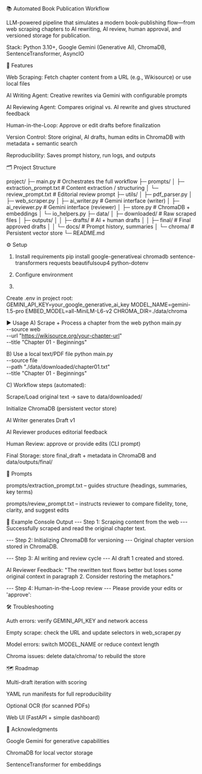 📚 Automated Book Publication Workflow

LLM-powered pipeline that simulates a modern book-publishing flow—from web scraping chapters to AI rewriting, AI review, human approval, and versioned storage for publication.

Stack: Python 3.10+, Google Gemini (Generative AI), ChromaDB, SentenceTransformer, AsyncIO

🚀 Features

Web Scraping: Fetch chapter content from a URL (e.g., Wikisource) or use local files

AI Writing Agent: Creative rewrites via Gemini with configurable prompts

AI Reviewing Agent: Compares original vs. AI rewrite and gives structured feedback

Human-in-the-Loop: Approve or edit drafts before finalization

Version Control: Store original, AI drafts, human edits in ChromaDB with metadata + semantic search

Reproducibility: Saves prompt history, run logs, and outputs

🗂️ Project Structure

project/
├─ main.py                     # Orchestrates the full workflow
├─ prompts/
│  ├─ extraction_prompt.txt    # Content extraction / structuring
│  └─ review_prompt.txt        # Editorial review prompt
├─ utils/
│  ├─ pdf_parser.py
│  ├─ web_scraper.py
│  ├─ ai_writer.py             # Gemini interface (writer)
│  ├─ ai_reviewer.py           # Gemini interface (reviewer)
│  ├─ store.py                 # ChromaDB + embeddings
│  └─ io_helpers.py
├─ data/
│  ├─ downloaded/              # Raw scraped files
│  ├─ outputs/
│  │  ├─ drafts/               # AI + human drafts
│  │  ├─ final/                # Final approved drafts
│  │  └─ docs/                 # Prompt history, summaries
│  └─ chroma/                  # Persistent vector store
└─ README.md

⚙️ Setup
1) Install requirements
pip install google-generativeai chromadb sentence-transformers requests beautifulsoup4 python-dotenv

2) Configure environment
3) 
Create .env in project root:
GEMINI_API_KEY=your_google_generative_ai_key
MODEL_NAME=gemini-1.5-pro
EMBED_MODEL=all-MiniLM-L6-v2
CHROMA_DIR=./data/chroma

▶️ Usage
A) Scrape + Process a chapter from the web
python main.py \
  --source web \
  --url "https://wikisource.org/your-chapter-url" \
  --title "Chapter 01 - Beginnings"

B) Use a local text/PDF file
python main.py \
  --source file \
  --path "./data/downloaded/chapter01.txt" \
  --title "Chapter 01 - Beginnings"

C) Workflow steps (automated):

Scrape/Load original text → save to data/downloaded/

Initialize ChromaDB (persistent vector store)

AI Writer generates Draft v1

AI Reviewer produces editorial feedback

Human Review: approve or provide edits (CLI prompt)

Final Storage: store final_draft + metadata in ChromaDB and data/outputs/final/

🧠 Prompts

prompts/extraction_prompt.txt – guides structure (headings, summaries, key terms)

prompts/review_prompt.txt – instructs reviewer to compare fidelity, tone, clarity, and suggest edits

🧾 Example Console Output
--- Step 1: Scraping content from the web ---
Successfully scraped and read the original chapter text.

--- Step 2: Initializing ChromaDB for versioning ---
Original chapter version stored in ChromaDB.

--- Step 3: AI writing and review cycle ---
AI draft 1 created and stored.

AI Reviewer Feedback:
"The rewritten text flows better but loses some original context in paragraph 2.
Consider restoring the metaphors."

--- Step 4: Human-in-the-Loop review ---
Please provide your edits or 'approve':

🛠️ Troubleshooting

Auth errors: verify GEMINI_API_KEY and network access

Empty scrape: check the URL and update selectors in web_scraper.py

Model errors: switch MODEL_NAME or reduce context length

Chroma issues: delete data/chroma/ to rebuild the store

🗺️ Roadmap

Multi-draft iteration with scoring

YAML run manifests for full reproducibility

Optional OCR (for scanned PDFs)

Web UI (FastAPI + simple dashboard)

🙏 Acknowledgments

Google Gemini for generative capabilities

ChromaDB for local vector storage

SentenceTransformer for embeddings
